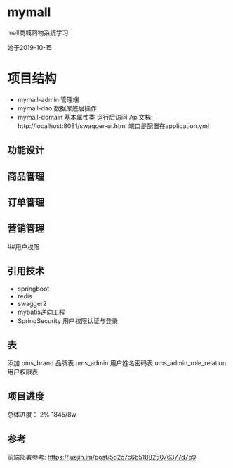 # mymall
mall商城购物系统学习

始于2019-10-15

# 项目结构

- mymall-admin 管理端
- mymall-dao 数据库底层操作
- mymall-domain 基本属性类
运行后访问
Api文档:  http://localhost:8081/swagger-ui.html
端口是配置在application.yml
## 功能设计

## 商品管理

## 订单管理

## 营销管理
##用户权限

##  引用技术
- springboot
- redis
- swagger2
- mybatis逆向工程
- SpringSecurity 用户权限认证与登录

## 表
添加 pms_brand 品牌表
ums_admin 用户姓名密码表
ums_admin_role_relation 用户权限表



## 项目进度

总体进度： 2%   1845/8w


## 参考
前端部署参考:
https://juejin.im/post/5d2c7c6b518825076377d7b9
